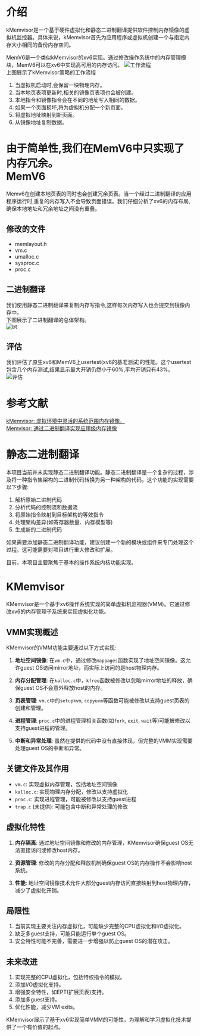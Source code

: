 介绍
=========

kMemvisor是一个基于硬件虚拟化和静态二进制翻译提供软件控制内存镜像的虚拟机监控器。具体来说，kMemvisor首先为应用程序或虚拟机创建一个与指定内存大小相同的备份内存空间。

MemV6是一个类似kMemvisor的xv6实现。通过修改操作系统中的内存管理模块，MemV6可以在xv6中实现高可用的内存访问。
![工作流程](pic/workflow.png)  
上图展示了kMemvisor策略的工作流程  

1. 当虚拟机启动时,会保留一块物理内存。  
2. 当本地页表项更新时,相关的镜像页表项也会被创建。  
3. 本地指令和镜像指令会在不同的地址写入相同的数据。  
4. 如果一个页面损坏,将为虚拟机分配一个新页面。  
5. 将虚拟地址映射到新页面。  
6. 从镜像地址复制数据。  

由于简单性,我们在MemV6中只实现了内存冗余。  
MemV6
=========

Memv6在创建本地页表的同时也会创建冗余页表。当一个经过二进制翻译的应用程序运行时,重复的内存写入不会导致页面错误。我们仔细分析了xv6的内存布局,确保本地地址和冗余地址之间没有重叠。

修改的文件
---------

+ memlayout.h
+ vm.c
+ umalloc.c
+ sysproc.c
+ proc.c
  
二进制翻译
----------

我们使用静态二进制翻译来复制内存写指令,这样每次内存写入也会提交到镜像内存中。  
下图展示了二进制翻译的总体架构。  
![bt](pic/bt.png)  

评估
----------

我们评估了原生xv6和MemV6上usertest(xv6的基准测试)的性能。这个usertest包含几个内存测试,结果显示最大开销仍然小于60%,平均开销只有43%。  
![评估](pic/evaluation.png)
  
参考文献
=========

[kMemvisor: 虚拟环境中灵活的系统范围内存镜像。](http://dl.acm.org/citation.cfm?doid=2462902.2462910)  
[Memvisor: 通过二进制翻译实现应用级内存镜像](http://ieeexplore.ieee.org/xpl/articleDetails.jsp?tp=&arnumber=6337823)

# 静态二进制翻译

本项目当前并未实现静态二进制翻译功能。静态二进制翻译是一个复杂的过程，涉及将一种指令集架构的二进制代码转换为另一种架构的代码。这个功能的实现需要以下步骤:

1. 解析原始二进制代码
2. 分析代码的控制流和数据流
3. 将原始指令映射到目标架构的等效指令
4. 处理架构差异(如寄存器数量、内存模型等)
5. 生成新的二进制代码

如果需要添加静态二进制翻译功能，建议创建一个新的模块或组件来专门处理这个过程。这可能需要对项目进行重大修改和扩展。

目前，本项目主要聚焦于基本的操作系统内核功能实现。


# KMemvisor

KMemvisor是一个基于xv6操作系统实现的简单虚拟机监视器(VMM)。它通过修改xv6的内存管理子系统来实现虚拟化功能。

## VMM实现概述

KMemvisor的VMM功能主要通过以下方式实现:

1. **地址空间镜像**: 在`vm.c`中，通过修改`mappages`函数实现了地址空间镜像。这允许guest OS访问mirror地址，而实际上访问的是host物理内存。

2. **内存分配管理**: 在`kalloc.c`中，`kfree`函数被修改以忽略mirror地址的释放，确保guest OS不会意外释放host的内存。

3. **页表管理**: `vm.c`中的`setupkvm`, `copyuvm`等函数可能被修改以支持guest页表的创建和管理。

4. **进程管理**: `proc.c`中的进程管理相关函数(如`fork`, `exit`, `wait`等)可能被修改以支持guest进程的管理。

5. **中断和异常处理**: 虽然在提供的代码中没有直接体现，但完整的VMM实现需要处理guest OS的中断和异常。

## 关键文件及其作用

- `vm.c`: 实现虚拟内存管理，包括地址空间镜像
- `kalloc.c`: 实现物理内存分配，修改以支持虚拟化
- `proc.c`: 实现进程管理，可能被修改以支持guest进程
- `trap.c` (未提供): 可能包含中断和异常处理的修改

## 虚拟化特性

1. **内存隔离**: 通过地址空间镜像和修改的内存管理，KMemvisor确保guest OS无法直接访问或修改host内存。

2. **资源管理**: 修改的内存分配和释放机制确保guest OS的内存操作不会影响host系统。

3. **性能**: 地址空间镜像技术允许大部分guest内存访问直接映射到host物理内存，减少了虚拟化开销。

## 局限性

1. 当前实现主要关注内存虚拟化，可能缺少完整的CPU虚拟化和I/O虚拟化。
2. 缺乏多guest支持，可能只能运行单个guest OS。
3. 安全特性可能不完善，需要进一步增强以防止guest OS的潜在攻击。

## 未来改进

1. 实现完整的CPU虚拟化，包括特权指令的模拟。
2. 添加I/O虚拟化支持。
3. 增强安全特性，如EPT(扩展页表)支持。
4. 添加多guest支持。
5. 优化性能，减少VM exits。

KMemvisor展示了基于xv6实现简单VMM的可能性，为理解和学习虚拟化技术提供了一个有价值的起点。
